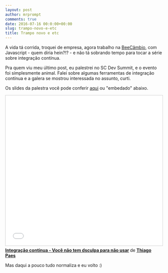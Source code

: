 ```yaml
---
layout: post
author: mrprompt
comments: true
date: 2016-07-16 00:0:00+00:00
slug: trampo-novo-e-etc
title: Trampo novo e etc
---
```

A vida tá corrida, troquei de empresa, agora trabalho na <a href="https://www.beecambio.com.br">BeeCâmbio</a>,
com Javascript - quem diria hein?!? - e não tá sobrando tempo para tocar a série sobre integração contínua.

Pra quem viu meu último post, eu palestrei no SC Dev Summit, e o evento foi simplesmente animal.
Falei sobre algumas ferramentas de integração contínua e a galera se mostrou interessada no assunto, curti.

Os slides da palestra você pode conferir <a href="http://pt.slideshare.net/mrprompt/integrao-contnua-voc-no-tem-dsculpa-para-no-usar">aqui</a> ou "embedado" abaixo.

<iframe src="//www.slideshare.net/slideshow/embed_code/key/2SFMdQ3bFSghTi" width="640" height="480" frameborder="0" marginwidth="0" marginheight="0" scrolling="no" style="border:1px solid #CCC; border-width:1px; margin-bottom:5px; max-width: 100%;" allowfullscreen> </iframe> <div style="margin-bottom:5px"> <strong> <a href="//www.slideshare.net/mrprompt/integrao-contnua-voc-no-tem-dsculpa-para-no-usar" title="Integração contínua - Você não tem dsculpa para não usar" target="_blank">Integração contínua - Você não tem dsculpa para não usar</a> </strong> de <strong><a href="//www.slideshare.net/mrprompt" target="_blank">Thiago Paes</a></strong> </div>

Mas daqui a pouco tudo normaliza e eu volto :) 